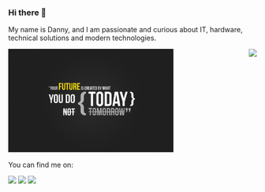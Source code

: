 ### Hi there 👋

My name is Danny, and I am passionate and curious about IT, hardware, technical solutions and modern technologies.



<img align="right" src="https://github-readme-stats.vercel.app/api?username=dnplkv&show_icons=true&theme=dark" />

<p>
	<img src="https://github.com/dnplkv/dnplkv/blob/main/thumb-1920-234864.jpg" width="335"/>
</p>

You can find me on:

<p>
	<a  align="right" href="https://twitter.com/dannypolyakov"><img src="https://img.shields.io/badge/twitter-%231DA1F2.svg?&style=for-the-badge&logo=twitter&logoColor=white" height=25></a>
	<a align="right" href="https://www.linkedin.com/in/danny-polyakov-745820200/"><img src="https://img.shields.io/badge/linkedin-%230077B5.svg?&style=for-the-badge&logo=linkedin&logoColor=white" height=25></a>
	<a align="right" href="https://shields-io-visitor-counter.herokuapp.com/badge?page=dnplkv"><img src="https://shields-io-visitor-counter.herokuapp.com/badge?page=dnplkv&label=My First Counter&labelColor=000000&logo=GitHub&logoColor=FFFFFF&color=1D70B8&style=for-the-badge" height=25></a>
</p>



